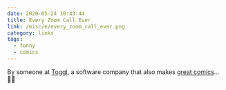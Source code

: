 ```yaml
---
date: 2020-05-24 10:43:44
title: Every Zoom Call Ever
link: /misc/e/every_zoom_call_ever.png
category: links
tags:
  - funny
  - comics
---
```


By someone at [Toggl](https://toggl.com), a software company that also makes [great comics](https://toggl.com/blog/tag/comics)... 🤷‍♂️